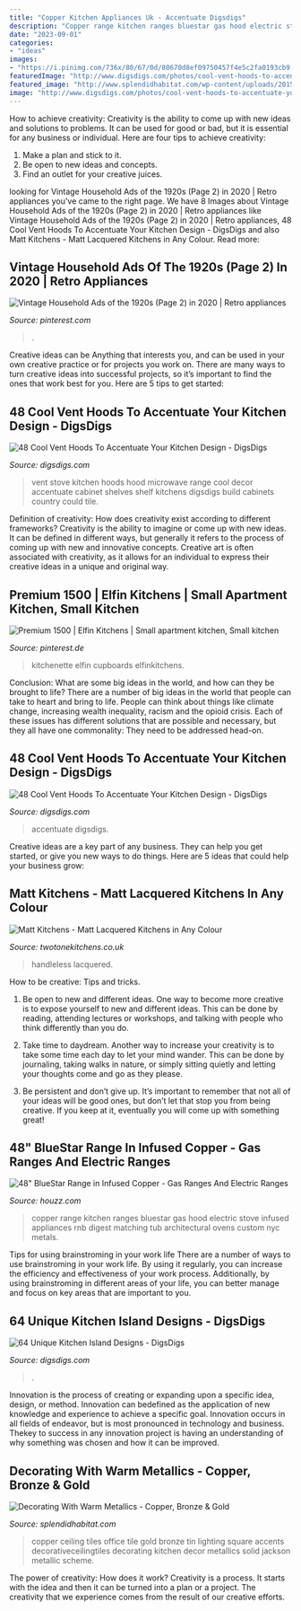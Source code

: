 ```yaml
---
title: "Copper Kitchen Appliances Uk - Accentuate Digsdigs"
description: "Copper range kitchen ranges bluestar gas hood electric stove infused appliances rnb digest matching tub architectural ovens custom nyc metals"
date: "2023-09-01"
categories:
- "ideas"
images:
- "https://i.pinimg.com/736x/80/67/0d/80670d8ef09750457f4e5c2fa0193cb9.jpg"
featuredImage: "http://www.digsdigs.com/photos/cool-vent-hoods-to-accentuate-your-kitchen-design-25-554x831.jpg"
featured_image: "http://www.splendidhabitat.com/wp-content/uploads/2015/01/solid_copper_ceiling_tiles-510x765.jpg"
image: "http://www.digsdigs.com/photos/cool-vent-hoods-to-accentuate-your-kitchen-design-25-554x831.jpg"
---
```



How to achieve creativity:
Creativity is the ability to come up with new ideas and solutions to problems. It can be used for good or bad, but it is essential for any business or individual. Here are four tips to achieve creativity:
1. Make a plan and stick to it.
2. Be open to new ideas and concepts.
3. Find an outlet for your creative juices.

	

		
looking for Vintage Household Ads of the 1920s (Page 2) in 2020 | Retro appliances you've came to the right page. We have 8 Images about Vintage Household Ads of the 1920s (Page 2) in 2020 | Retro appliances like Vintage Household Ads of the 1920s (Page 2) in 2020 | Retro appliances, 48 Cool Vent Hoods To Accentuate Your Kitchen Design - DigsDigs and also Matt Kitchens - Matt Lacquered Kitchens in Any Colour. Read more:
		
    
## Vintage Household Ads Of The 1920s (Page 2) In 2020 | Retro Appliances

<img loading=lazy src="https://i.pinimg.com/736x/80/67/0d/80670d8ef09750457f4e5c2fa0193cb9.jpg" onerror="this.onerror=null;this.src='https://tse4.mm.bing.net/th?id=OIP.--FO-xaYCRDljcjLly9wLgHaJ0&amp;pid=15.1';" alt="Vintage Household Ads of the 1920s (Page 2) in 2020 | Retro appliances">

_Source: pinterest.com_

>. 

	

Creative ideas can be Anything that interests you, and can be used in your own creative practice or for projects you work on. There are many ways to turn creative ideas into successful projects, so it’s important to find the ones that work best for you. Here are 5 tips to get started: 

    
## 48 Cool Vent Hoods To Accentuate Your Kitchen Design - DigsDigs

<img loading=lazy src="http://www.digsdigs.com/photos/cool-vent-hoods-to-accentuate-your-kitchen-design-25-554x831.jpg" onerror="this.onerror=null;this.src='https://tse2.mm.bing.net/th?id=OIP.LA6ApH8zBaEJF7GoSF9eJgHaLH&amp;pid=15.1';" alt="48 Cool Vent Hoods To Accentuate Your Kitchen Design - DigsDigs">

_Source: digsdigs.com_

>vent stove kitchen hoods hood microwave range cool decor accentuate cabinet shelves shelf kitchens digsdigs build cabinets country could tile. 

	

Definition of creativity: How does creativity exist according to different frameworks?
Creativity is the ability to imagine or come up with new ideas. It can be defined in different ways, but generally it refers to the process of coming up with new and innovative concepts. Creative art is often associated with creativity, as it allows for an individual to express their creative ideas in a unique and original way.

    
## Premium 1500 | Elfin Kitchens | Small Apartment Kitchen, Small Kitchen

<img loading=lazy src="https://i.pinimg.com/736x/90/f3/53/90f353e3da6e2435a0032a8c31be913f--kitchenette-ideas-wall-cupboards.jpg" onerror="this.onerror=null;this.src='https://tse2.mm.bing.net/th?id=OIP.oZFWoHDYnN8sYiUABXGWNwHaJd&amp;pid=15.1';" alt="Premium 1500 | Elfin Kitchens | Small apartment kitchen, Small kitchen">

_Source: pinterest.de_

>kitchenette elfin cupboards elfinkitchens. 

	

Conclusion: What are some big ideas in the world, and how can they be brought to life?
There are a number of big ideas in the world that people can take to heart and bring to life. People can think about things like climate change, increasing wealth inequality, racism and the opioid crisis. Each of these issues has different solutions that are possible and necessary, but they all have one commonality: They need to be addressed head-on.

    
## 48 Cool Vent Hoods To Accentuate Your Kitchen Design - DigsDigs

<img loading=lazy src="https://www.digsdigs.com/photos/cool-vent-hoods-to-accentuate-your-kitchen-design-22-554x738.jpg" onerror="this.onerror=null;this.src='https://tse1.mm.bing.net/th?id=OIP.aAu87kUjKMORzcL247RGLgHaJ3&amp;pid=15.1';" alt="48 Cool Vent Hoods To Accentuate Your Kitchen Design - DigsDigs">

_Source: digsdigs.com_

>accentuate digsdigs. 

	

Creative ideas are a key part of any business. They can help you get started, or give you new ways to do things. Here are 5 ideas that could help your business grow:

    
## Matt Kitchens - Matt Lacquered Kitchens In Any Colour

<img loading=lazy src="http://twotonekitchens.co.uk/wp-content/uploads/2016/02/Matt-Plywood-Kitchens-Collection-by-Two-Tone-Kitchens.jpg" onerror="this.onerror=null;this.src='https://tse2.mm.bing.net/th?id=OIP.ZGH-tZxXmENBlQ7SMgkKLgHaEK&amp;pid=15.1';" alt="Matt Kitchens - Matt Lacquered Kitchens in Any Colour">

_Source: twotonekitchens.co.uk_

>handleless lacquered. 

	

How to be creative: Tips and tricks.
1. Be open to new and different ideas. One way to become more creative is to expose yourself to new and different ideas. This can be done by reading, attending lectures or workshops, and talking with people who think differently than you do.
2. Take time to daydream. Another way to increase your creativity is to take some time each day to let your mind wander. This can be done by journaling, taking walks in nature, or simply sitting quietly and letting your thoughts come and go as they please.

3. Be persistent and don’t give up. It’s important to remember that not all of your ideas will be good ones, but don’t let that stop you from being creative. If you keep at it, eventually you will come up with something great!

    
## 48&quot; BlueStar Range In Infused Copper - Gas Ranges And Electric Ranges

<img loading=lazy src="http://st.houzz.com/simgs/502177fc033b06c6_4-7293/gas-ranges-and-electric-ranges.jpg" onerror="this.onerror=null;this.src='https://tse1.mm.bing.net/th?id=OIP.t8bWS4Zw64mvZWgwg8bdYQAAAA&amp;pid=15.1';" alt="48&quot; BlueStar Range in Infused Copper - Gas Ranges And Electric Ranges">

_Source: houzz.com_

>copper range kitchen ranges bluestar gas hood electric stove infused appliances rnb digest matching tub architectural ovens custom nyc metals. 

	

Tips for using brainstroming in your work life
There are a number of ways to use brainstroming in your work life. By using it regularly, you can increase the efficiency and effectiveness of your work process. Additionally, by using brainstroming in different areas of your life, you can better manage and focus on key areas that are important to you.

    
## 64 Unique Kitchen Island Designs - DigsDigs

<img loading=lazy src="https://www.digsdigs.com/photos/unique-kitchen-island-designs-57.jpg" onerror="this.onerror=null;this.src='https://tse4.mm.bing.net/th?id=OIP.FZG7mQeiVOe7DolGm_AY_gAAAA&amp;pid=15.1';" alt="64 Unique Kitchen Island Designs - DigsDigs">

_Source: digsdigs.com_

>. 

	

Innovation is the process of creating or expanding upon a specific idea, design, or method. Innovation can bedefined as the application of new knowledge and experience to achieve a specific goal. Innovation occurs in all fields of endeavor, but is most pronounced in technology and business. Thekey to success in any innovation project is having an understanding of why something was chosen and how it can be improved.

    
## Decorating With Warm Metallics - Copper, Bronze &amp; Gold

<img loading=lazy src="http://www.splendidhabitat.com/wp-content/uploads/2015/01/solid_copper_ceiling_tiles-510x765.jpg" onerror="this.onerror=null;this.src='https://tse1.mm.bing.net/th?id=OIP.3aUHnNtRuKQJTfzabhUb3gAAAA&amp;pid=15.1';" alt="Decorating With Warm Metallics - Copper, Bronze &amp; Gold">

_Source: splendidhabitat.com_

>copper ceiling tiles office tile gold bronze tin lighting square accents decorativeceilingtiles decorating kitchen decor metallics solid jackson metallic scheme. 

	

The power of creativity: How does it work?
Creativity is a process. It starts with the idea and then it can be turned into a plan or a project. The creativity that we experience comes from the result of our creative efforts.

